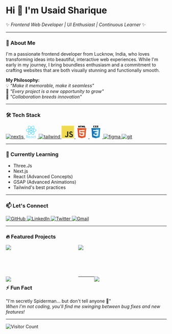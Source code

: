 # Hi 👋 I'm Usaid Sharique
✨ *Frontend Web Developer | UI Enthusiast | Continuous Learner* ✨  

---

### 🚀 About Me

I'm a passionate frontend developer from Lucknow, India, who loves transforming ideas into beautiful, interactive web experiences. While I'm early in my journey, I bring boundless enthusiasm and a commitment to crafting websites that are both visually stunning and functionally smooth.

**My Philosophy:**  
💡 *"Make it memorable, make it seamless"*  
🌱 *"Every project is a new opportunity to grow"*  
🤝 *"Collaboration breeds innovation"*

---

### 🛠️ Tech Stack

<p align="left">
  <a href="https://nextjs.org/" target="_blank" rel="noreferrer">
    <img src="https://cdn.worldvectorlogo.com/logos/nextjs-2.svg" alt="nextjs" width="40" height="40"/>
  </a>
  <a href="https://reactjs.org/" target="_blank" rel="noreferrer">
    <img src="https://raw.githubusercontent.com/devicons/devicon/master/icons/react/react-original-wordmark.svg" alt="react" width="40" height="40"/>
  </a>
  <a href="https://tailwindcss.com/" target="_blank" rel="noreferrer">
    <img src="https://www.vectorlogo.zone/logos/tailwindcss/tailwindcss-icon.svg" alt="tailwind" width="40" height="40"/>
  </a>
  <a href="https://developer.mozilla.org/en-US/docs/Web/JavaScript" target="_blank" rel="noreferrer">
    <img src="https://raw.githubusercontent.com/devicons/devicon/master/icons/javascript/javascript-original.svg" alt="javascript" width="40" height="40"/>
  </a>
  <a href="https://www.w3.org/html/" target="_blank" rel="noreferrer">
    <img src="https://raw.githubusercontent.com/devicons/devicon/master/icons/html5/html5-original-wordmark.svg" alt="html5" width="40" height="40"/>
  </a>
  <a href="https://www.w3schools.com/css/" target="_blank" rel="noreferrer">
    <img src="https://raw.githubusercontent.com/devicons/devicon/master/icons/css3/css3-original-wordmark.svg" alt="css3" width="40" height="40"/>
  </a>
  <a href="https://www.figma.com/" target="_blank" rel="noreferrer">
    <img src="https://www.vectorlogo.zone/logos/figma/figma-icon.svg" alt="figma" width="40" height="40"/>
  </a>
  <a href="https://git-scm.com/" target="_blank" rel="noreferrer">
    <img src="https://www.vectorlogo.zone/logos/git-scm/git-scm-icon.svg" alt="git" width="40" height="40"/>
  </a>
</p>

---

### 🌟 Currently Learning
- Three.Js
- Next.js
- React (Advanced Concepts)
- GSAP (Advanced Animations)
- Tailwind's best practices

---

### 📫 Let's Connect

<p align="left">
  <a href="https://www.github.com/Usaid619" target="_blank" rel="noreferrer">
    <img src="https://img.shields.io/badge/GitHub-100000?style=for-the-badge&logo=github&logoColor=white" alt="GitHub"/>
  </a>
  <a href="https://www.linkedin.com/in/mohd-usaid-58554523b" target="_blank" rel="noreferrer">
    <img src="https://img.shields.io/badge/LinkedIn-0077B5?style=for-the-badge&logo=linkedin&logoColor=white" alt="LinkedIn"/>
  </a>
  <a href="https://www.x.com/Mr_Robot619" target="_blank" rel="noreferrer">
    <img src="https://img.shields.io/badge/Twitter-1DA1F2?style=for-the-badge&logo=twitter&logoColor=white" alt="Twitter"/>
  </a>
  <a href="mailto:mohdu3106@gmail.com" target="_blank" rel="noreferrer">
    <img src="https://img.shields.io/badge/Gmail-D14836?style=for-the-badge&logo=gmail&logoColor=white" alt="Gmail"/>
  </a>
</p>

---

### 🔥 Featured Projects

<div width="100%" align="center">
  <a href="https://www.khwaahish.com/" align="left">
    <img align="left" width="45%" src="https://github-readme-stats.vercel.app/api/pin/?username=Usaid619&repo=khwaahish&title_color=22c55e&text_color=ffffff&icon_color=22c55e&bg_color=1c1917&hide_border=true&locale=en" />
  </a>
  <a href="https://github.com/Usaid619/Think" align="left">
    <img align="left" width="45%" src="https://github-readme-stats.vercel.app/api/pin/?username=Usaid619&repo=Think&title_color=22c55e&text_color=ffffff&icon_color=22c55e&bg_color=1c1917&hide_border=true&locale=en" />
  </a>
</div>

<br/><br/><br/><br/><br/>

<div width="100%" align="center">
  <a href="https://github.com/Usaid619/Netflix" align="left">
    <img align="left" width="45%" src="https://github-readme-stats.vercel.app/api/pin/?username=Usaid619&repo=Netflix&title_color=22c55e&text_color=ffffff&icon_color=22c55e&bg_color=1c1917&hide_border=true&locale=en" />
  </a>
  <a href="https://github.com/Usaid619/Spotify1.1" align="right">
    <img align="right" width="45%" src="https://github-readme-stats.vercel.app/api/pin/?username=Usaid619&repo=Spotify1.1&title_color=22c55e&text_color=ffffff&icon_color=22c55e&bg_color=1c1917&hide_border=true&locale=en" />
  </a>
</div>

---

### ⚡ Fun Fact

"I'm secretly Spiderman... but don't tell anyone 🤫"  
*When I'm not coding, you'll find me swinging between bug fixes and new features!*

---

![Visitor Count](https://komarev.com/ghpvc/?username=Usaid619&color=green&style=flat-square)

